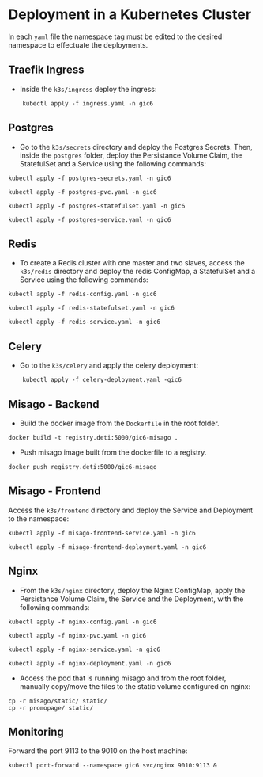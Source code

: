 # Deployment in a Kubernetes Cluster

In each `yaml` file the namespace tag must be edited to the desired namespace to effectuate the deployments.

## Traefik Ingress

- Inside the `k3s/ingress` deploy the ingress:
```
    kubectl apply -f ingress.yaml -n gic6
```


## Postgres

- Go to the `k3s/secrets` directory and deploy the Postgres Secrets. Then, inside the `postgres` folder, deploy the Persistance Volume Claim, the StatefulSet and a Service using the following commands:
```
kubectl apply -f postgres-secrets.yaml -n gic6

kubectl apply -f postgres-pvc.yaml -n gic6

kubectl apply -f postgres-statefulset.yaml -n gic6

kubectl apply -f postgres-service.yaml -n gic6
```


## Redis

- To create a Redis cluster with one master and two slaves, access the `k3s/redis` directory and deploy the redis ConfigMap, a StatefulSet and a Service using the following commands:
```
kubectl apply -f redis-config.yaml -n gic6

kubectl apply -f redis-statefulset.yaml -n gic6

kubectl apply -f redis-service.yaml -n gic6
```


## Celery

- Go to the `k3s/celery` and apply the celery deployment:
```
    kubectl apply -f celery-deployment.yaml -gic6
```


## Misago - Backend

- Build the docker image from the `Dockerfile` in the root folder.
```
docker build -t registry.deti:5000/gic6-misago .
```

- Push misago image built from the dockerfile to a registry.
```
docker push registry.deti:5000/gic6-misago
```


## Misago - Frontend

Access the `k3s/frontend` directory and deploy the Service and Deployment to the namespace:
```
kubectl apply -f misago-frontend-service.yaml -n gic6

kubectl apply -f misago-frontend-deployment.yaml -n gic6
```


## Nginx

- From the `k3s/nginx` directory, deploy the Nginx ConfigMap, apply the Persistance Volume Claim, the Service and the Deployment, with the following commands:
```
kubectl apply -f nginx-config.yaml -n gic6

kubectl apply -f nginx-pvc.yaml -n gic6

kubectl apply -f nginx-service.yaml -n gic6

kubectl apply -f nginx-deployment.yaml -n gic6
```

- Access the pod that is running misago and from the root folder, manually copy/move the files to the static volume configured on nginx:
```
cp -r misago/static/ static/
cp -r promopage/ static/
```



## Monitoring

Forward the port 9113 to the 9010 on the host machine:

```
kubectl port-forward --namespace gic6 svc/nginx 9010:9113 &
```


